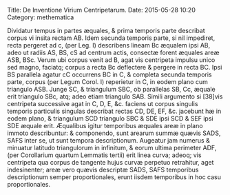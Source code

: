 Title: De Inventione Virium Centripetarum.
Date: 2015-05-28 10:20
Category: methematica

Dividatur tempus in partes æquales, & prima temporis parte describat corpus vi insita rectam AB. Idem secunda temporis parte, si nil impediret, recta pergeret ad c, (per Leg. I) describens lineam Bc æqualem ipsi AB, adeo ut radiis AS, BS, cS ad centrum actis, consectæ forent æquales areæ ASB, BSc. Verum ubi corpus venit ad B, agat vis centripeta impulsu unico sed magno, faciatq; corpus a recta Bc deflectere & pergere in recta BC. Ipsi BS parallela agatur cC occurrens BC in C, & completa secunda temporis parte, corpus (per Legum Corol. I) reperietur in C, in eodem plano cum triangulo ASB. Junge SC, & triangulum SBC, ob parallelas SB, Cc, æquale erit triangulo SBc, atq; adeo etiam triangulo SAB. Simili argumento si [38]vis centripeta successive agat in C, D, E, &c. faciens ut corpus singulis temporis particulis singulas describat rectas CD, DE, EF, &c. jacebunt hæ in eodem plano, & triangulum SCD triangulo SBC & SDE ipsi SCD & SEF ipsi SDE æquale erit. Æqualibus igitur temporibus æquales areæ in plano immoto describuntur: & componendo, sunt arearum summæ quævis SADS, SAFS inter se, ut sunt tempora descriptionum. Augeatur jam numerus & minuatur latitudo triangulorum in infinitum, & eorum ultima perimeter ADF, (per Corollarium quartum Lemmatis tertii) erit linea curva; adeoq; vis centripeta qua corpus de tangente hujus curvæ perpetuo retrahitur, aget indesinenter; areæ vero quævis descriptæ SADS, SAFS temporibus descriptionum semper proportionales, erunt iisdem temporibus in hoc casu proportionales.

